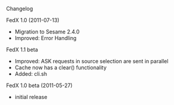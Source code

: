 Changelog

FedX 1.0 (2011-07-13)
 * Migration to Sesame 2.4.0
 * Improved: Error Handling 

FedX 1.1 beta
 * Improved: ASK requests in source selection are sent in parallel
 * Cache now has a clear() functionality
 * Added: cli.sh
 
FedX 1.0 beta (2011-05-27)
 * initial release

